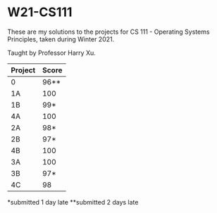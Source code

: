 # W21-CS111

These are my solutions to the projects for CS 111 - Operating Systems Principles, taken during Winter 2021.

Taught by Professor Harry Xu.

| Project | Score  |
| ------- | ------ |
| 0       | 96**   |
| 1A      | 100    |
| 1B      | 99*    |
| 4A      | 100    |
| 2A      | 98*    |
| 2B      | 97*    |
| 4B      | 100    |
| 3A      | 100    |
| 3B      | 97*    |
| 4C      | 98     |

*submitted 1 day late
**submitted 2 days late
